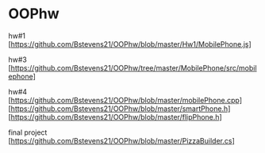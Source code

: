# OOPhw

hw#1 [https://github.com/Bstevens21/OOPhw/blob/master/Hw1/MobilePhone.js]

hw#3 [https://github.com/Bstevens21/OOPhw/tree/master/MobilePhone/src/mobilephone]

hw#4 [https://github.com/Bstevens21/OOPhw/blob/master/mobilePhone.cpp] 
[https://github.com/Bstevens21/OOPhw/blob/master/smartPhone.h] 
[https://github.com/Bstevens21/OOPhw/blob/master/flipPhone.h]

final project [https://github.com/Bstevens21/OOPhw/blob/master/PizzaBuilder.cs]
